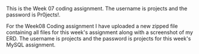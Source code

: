 This is the Week 07 coding assignment.  The username is projects and the password is Pr0jects!.

For the Week08 Coding assignment I have uploaded a new zipped file containing all files for this week's assignment along with a screenshot of my ERD.  The username is projects and the password is projects for this week's MySQL assignment.
